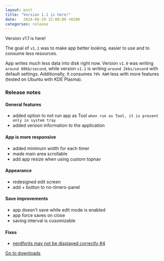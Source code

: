 ```yaml
---
layout: post
title: "Version 1.1 is here!"
date:   2024-08-29 15:00:00 +0200
categories: release
---
```

Version v1.1 is here!

The goal of `v1.1` was to make app better looking, easier to use and to consume less resources.

App writes much less data into disk right now. Version ``v1.0`` was writing ``around 80kb/second``, while version ``v1.1`` is writing ``around 2kbs/second`` with default settings. Additionally, it consumes ``70% RAM`` less with more features (tested on Ubuntu with KDE Plasma).

### Release notes
#### General features
- added option to not run app as Tool `when run as Tool, it is present only in system tray`
- added version information to the application

#### App is more responsive
- added minimum width for each timer
- made main area scrollable
- add app resize when using custom topnav

#### Appearance
- redesigned edit screen
- add + button to no-timers-panel

#### Save improvements
- app doesn't save while edit mode is enabled
- app force saves on close
- saving interval is cusomizable

#### Fixes
- [nerdfonts may not be displayed correctly #4][issue4]

[Go to downloads][downloads]

[downloads]: /pyClocks/downloads
[issue4]: https://github.com/milessic/pyClocks/issues/4

